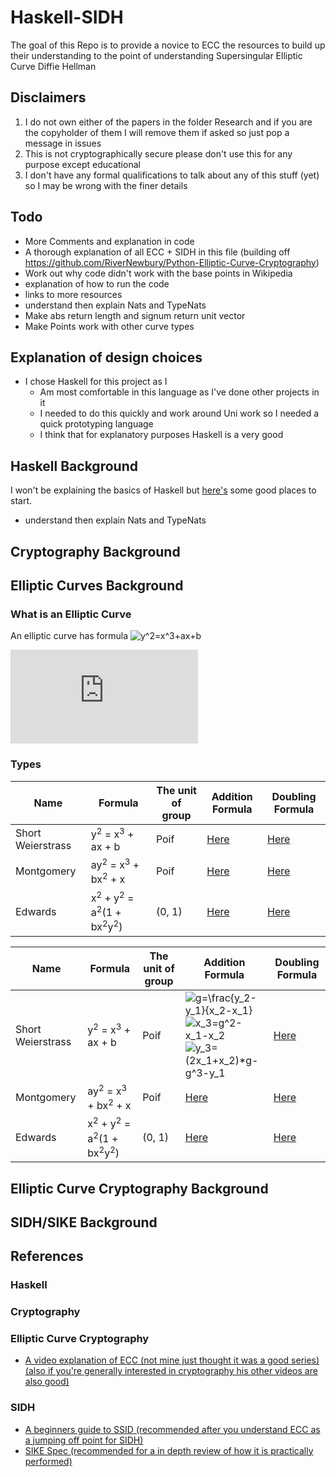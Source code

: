 # Haskell-SIDH
The goal of this Repo is to provide a novice to ECC the resources to build up their understanding to the point of understanding Supersingular Elliptic Curve Diffie Hellman



## Disclaimers <a name="Disclaimers"></a>

 1. I do not own either of the papers in the folder Research and if you are the copyholder of them I will remove them if asked so just pop a message in issues
 2. This is not cryptographically secure please don't use this for any purpose except educational
 3. I don't have any formal qualifications to talk about any of this stuff (yet) so I may be wrong with the finer details





## Todo <a name="Todo"></a>

 - More Comments and explanation in code
 - A thorough explanation of all ECC + SIDH in this file (building off https://github.com/RiverNewbury/Python-Elliptic-Curve-Cryptography)
 - Work out why code didn't work with the base points in Wikipedia
 - explanation of how to run the code
 - links to more resources
 - understand then explain Nats and TypeNats
 - Make abs return length and signum return unit vector
 - Make Points work with other curve types






## Explanation of design choices <a name="Explanation_of_design_choices"></a>

 - I chose Haskell for this project as I
   - Am most comfortable in this language as I've done other projects in it
   - I needed to do this quickly and work around Uni work so I needed a quick prototyping language
   - I think that for explanatory purposes Haskell is a very good





## Haskell Background <a name="BackgroundHaskell"></a>

I won't be explaining the basics of Haskell but [here's](#ReferencesHaskell) some good places to start.

- understand then explain Nats and TypeNats


## Cryptography Background <a name="BachkgroundCryptography"></a>

## Elliptic Curves Background <a name="BackgroundEllipticCurve"></a>

### What is an Elliptic Curve <a name="WhatisanEllipticCurve"></a>

An elliptic curve has formula ![y^2=x^3+ax+b](https://latex.codecogs.com/svg.latex?y^2=x^3+ax+b)

![](https://latex.codecogs.com/svg.latex?)

### Types

| Name              	| Formula                                                                        	| The unit of group 	| Addition Formula 	| Doubling Formula 	|
|-------------------	|--------------------------------------------------------------------------------	|-------------------	|------------------	|------------------	|
| Short Weierstrass 	| y<sup>2</sup> = x<sup>3</sup> + ax + b                                         	| Poif              	| [Here]()         	| [Here]()         	|
| Montgomery        	| ay<sup>2</sup> = x<sup>3</sup> + bx<sup>2</sup> + x                            	| Poif              	| [Here]()         	| [Here]()         	|
| Edwards           	| x<sup>2</sup> + y<sup>2</sup> = a<sup>2</sup>(1 + bx<sup>2</sup>y<sup>2</sup>) 	| (0, 1)            	| [Here]()         	| [Here]()         	|


| Name 	| Formula 	| The unit of group 	| Addition Formula 	| Doubling Formula 	|
|---	|---	|---	|---	|---	|
| Short Weierstrass 	| y<sup>2</sup> = x<sup>3</sup> + ax + b 	| Poif 	| ![g=\frac{y_2-y_1}{x_2-x_1}](https://latex.codecogs.com/svg.latex?g=\frac{y_2-y_1}{x_2-x_1})<br>![x_3=g^2-x_1-x_2](https://latex.codecogs.com/svg.latex?x_3=g^2-x_1-x_2)<br>![y_3=(2x_1+x_2)*g-g^3-y_1](https://latex.codecogs.com/svg.latex?y_3=(2x_1+x_2)*g-g^3-y_1) 	| [Here]() 	|
| Montgomery 	| ay<sup>2</sup> = x<sup>3</sup> + bx<sup>2</sup> + x 	| Poif 	| [Here]() 	| [Here]() 	|
| Edwards 	| x<sup>2</sup> + y<sup>2</sup> = a<sup>2</sup>(1 + bx<sup>2</sup>y<sup>2</sup>) 	| (0, 1) 	| [Here]() 	| [Here]() 	|

## Elliptic Curve Cryptography Background <a name="BackgroundECC"></a>

## SIDH/SIKE Background <a name="BackgroundSIDH"></a>





## References <a name="References"></a>

### Haskell <a name="ReferencesHaskell"></a>

### Cryptography <a name="ReferencesCryptography"></a>

### Elliptic Curve Cryptography <a name="ReferencesECC"></a>

 - [A video explanation of ECC (not mine just thought it was a good series) (also if you're generally interested in cryptography his other videos are also good)](https://youtube.com/playlist?list=PLUQANcrG3720AzBFM0eDKEyYtMM8FdcNX)

### SIDH <a name="ReferencesSIDH"></a>

 - [A beginners guide to SSID (recommended after you understand ECC as a jumping off point for SIDH)](https://eprint.iacr.org/2019/1321.pdf)
 - [SIKE Spec (recommended for a in depth review of how it is practically performed)](https://sike.org/files/SIDH-spec.pdf)
